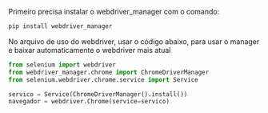 
Primeiro precisa instalar o webdriver_manager com o comando:

```bash
pip install webdriver_manager
```

No arquivo de uso do webdriver, usar o código abaixo, para usar o manager e baixar automaticamente o webdriver mais atual

```python
from selenium import webdriver
from webdriver_manager.chrome import ChromeDriverManager
from selenium.webdriver.chrome.service import Service

servico = Service(ChromeDriverManager().install())
navegador = webdriver.Chrome(service=servico)
```